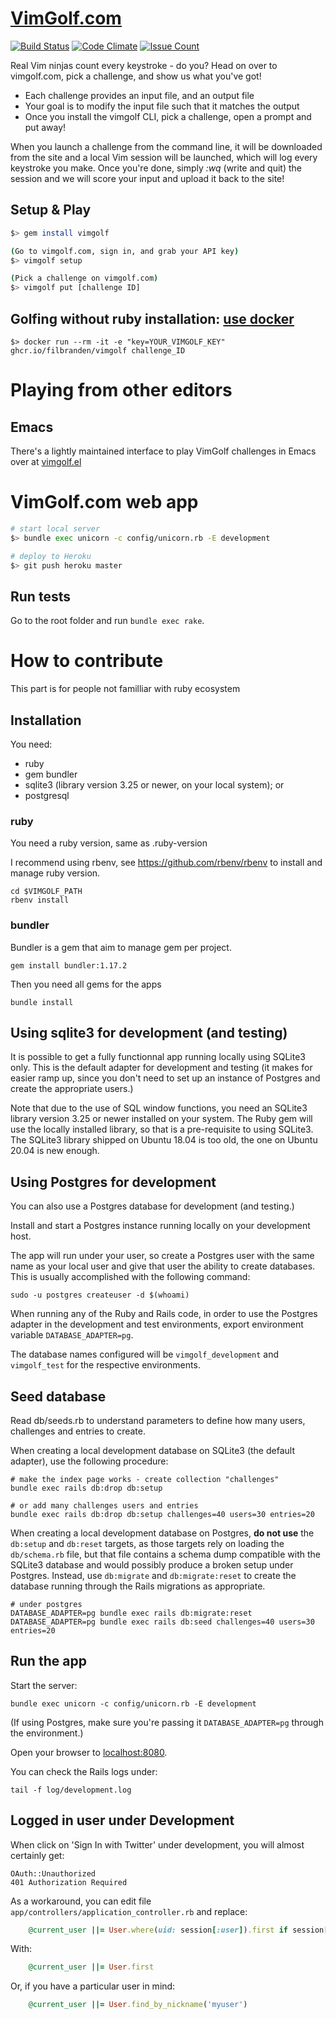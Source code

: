 # [VimGolf.com](http://www.vimgolf.com)

[![Build Status](https://travis-ci.org/igrigorik/vimgolf.svg?branch=master)](https://travis-ci.org/igrigorik/vimgolf) [![Code Climate](https://codeclimate.com/github/igrigorik/vimgolf/badges/gpa.svg)](https://codeclimate.com/github/igrigorik/vimgolf) [![Issue Count](https://codeclimate.com/github/igrigorik/vimgolf/badges/issue_count.svg)](https://codeclimate.com/github/igrigorik/vimgolf)

Real Vim ninjas count every keystroke - do you? Head on over to vimgolf.com, pick a challenge, and show us what you've got!

* Each challenge provides an input file, and an output file
* Your goal is to modify the input file such that it matches the output
* Once you install the vimgolf CLI, pick a challenge, open a prompt and put away!

When you launch a challenge from the command line, it will be downloaded from the site and a local Vim session will be launched, which will log every keystroke you make. Once you're done, simply *:wq* (write and quit) the session and we will score your input and upload it back to the site!

## Setup & Play

```bash
$> gem install vimgolf

(Go to vimgolf.com, sign in, and grab your API key)
$> vimgolf setup

(Pick a challenge on vimgolf.com)
$> vimgolf put [challenge ID]
```

## Golfing without ruby installation: [use docker](https://github.com/filbranden/vimgolf/pkgs/container/vimgolf)

```
$> docker run --rm -it -e "key=YOUR_VIMGOLF_KEY" ghcr.io/filbranden/vimgolf challenge_ID
```

# Playing from other editors

## Emacs

There's a lightly maintained interface to play VimGolf challenges in Emacs
over at [vimgolf.el](https://github.com/timvisher/vimgolf.el)

# VimGolf.com web app

```bash
# start local server
$> bundle exec unicorn -c config/unicorn.rb -E development

# deploy to Heroku
$> git push heroku master
```

## Run tests

Go to the root folder and run `bundle exec rake`.

# How to contribute

This part is for people not familliar with ruby ecosystem

## Installation

You need:
- ruby
- gem bundler
- sqlite3 (library version 3.25 or newer, on your local system); or
- postgresql

### ruby

You need a ruby version, same as .ruby-version

I recommend using rbenv, see https://github.com/rbenv/rbenv to install and manage ruby version.

```
cd $VIMGOLF_PATH
rbenv install
```

### bundler

Bundler is a gem that aim to manage gem per project.

```
gem install bundler:1.17.2
```

Then you need all gems for the apps

```
bundle install
```

## Using sqlite3 for development (and testing)

It is possible to get a fully functionnal app running locally using SQLite3 only. This is the default adapter for development and testing (it makes for easier ramp up, since you don't need to set up an instance of Postgres and create the appropriate users.)

Note that due to the use of SQL window functions, you need an SQLite3 library version 3.25 or newer installed on your system. The Ruby gem will use the locally installed library, so that is a pre-requisite to using SQLite3. The SQLite3 library shipped on Ubuntu 18.04 is too old, the one on Ubuntu 20.04 is new enough.

## Using Postgres for development

You can also use a Postgres database for development (and testing.)

Install and start a Postgres instance running locally on your development host.

The app will run under your user, so create a Postgres user with the same name as your local user and give that user the ability to create databases. This is usually accomplished with the following command:

```
sudo -u postgres createuser -d $(whoami)
```

When running any of the Ruby and Rails code, in order to use the Postgres adapter in the development and test environments, export environment variable `DATABASE_ADAPTER=pg`.

The database names configured will be `vimgolf_development` and `vimgolf_test` for the respective environments.

## Seed database

Read db/seeds.rb to understand parameters to define how many users, challenges and entries to create.

When creating a local development database on SQLite3 (the default adapter), use the following procedure:

```
# make the index page works - create collection "challenges"
bundle exec rails db:drop db:setup

# or add many challenges users and entries
bundle exec rails db:drop db:setup challenges=40 users=30 entries=20
```

When creating a local development database on Postgres, **do not use** the `db:setup` and `db:reset` targets, as those targets rely on loading the `db/schema.rb` file, but that file contains a schema dump compatible with the SQLite3 database and would possibly produce a broken setup under Postgres. Instead, use `db:migrate` and `db:migrate:reset` to create the database running through the Rails migrations as appropriate.

```
# under postgres
DATABASE_ADAPTER=pg bundle exec rails db:migrate:reset
DATABASE_ADAPTER=pg bundle exec rails db:seed challenges=40 users=30 entries=20
```

## Run the app

Start the server:

```
bundle exec unicorn -c config/unicorn.rb -E development
```

(If using Postgres, make sure you're passing it `DATABASE_ADAPTER=pg` through the environment.)

Open your browser to [localhost:8080](http://localhost:8080/).

You can check the Rails logs under:

```
tail -f log/development.log
```

## Logged in user under Development

When click on 'Sign In with Twitter' under development, you will almost certainly get:

```
OAuth::Unauthorized
401 Authorization Required
```

As a workaround, you can edit file `app/controllers/application_controller.rb` and replace:

```ruby
    @current_user ||= User.where(uid: session[:user]).first if session[:user]
```

With:

```ruby
    @current_user ||= User.first
```

Or, if you have a particular user in mind:

```ruby
    @current_user ||= User.find_by_nickname('myuser')
```

